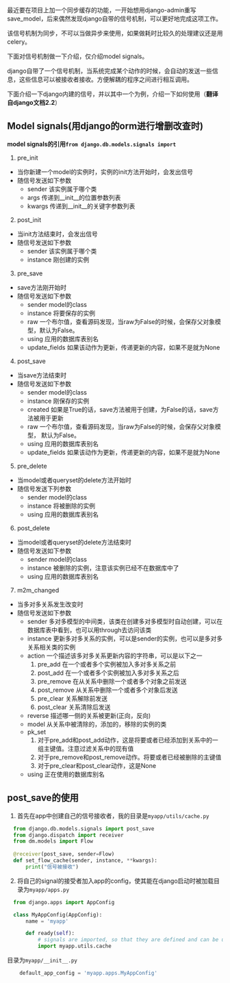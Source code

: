 最近要在项目上加一个同步缓存的功能，一开始想用django-admin重写save_model，后来偶然发现django自带的信号机制，可以更好地完成这项工作。

该信号机制为同步，不可以当做异步来使用，如果做耗时比较久的处理建议还是用celery。

下面对信号机制做一下介绍，仅介绍model signals。
<!-- more -->

django自带了一个信号机制，当系统完成某个动作的时候，会自动的发送一些信息，这些信息可以被接收者接收。方便解耦的程序之间进行相互调用。

下面介绍一下django内建的信号，并以其中一个为例，介绍一下如何使用（**翻译自django文档2.2**）

## Model signals(用django的orm进行增删改查时)
**model signals的引用`from django.db.models.signals import`**
1. pre_init
  * 当你新建一个model的实例时，实例的init方法开始时，会发出信号
  * 随信号发送如下参数
    * sender 该实例属于哪个类
	* args 传递到__init__的位置参数列表
	* kwargs 传递到__init__的关键字参数列表
2. post_init
  * 当init方法结束时，会发出信号
  * 随信号发送如下参数
    * sender 该实例属于哪个类
	* instance 刚创建的实例
3. pre_save
  * save方法刚开始时
  * 随信号发送如下参数
    * sender model的class
	* instance 将要保存的实例
	* raw 一个布尔值，查看源码发现，当raw为False的时候，会保存父对象模型，默认为False。
	* using 应用的数据库表别名
	* update_fields 如果该动作为更新，传递更新的内容，如果不是就为None
4. post_save
  * 当save方法结束时
  * 随信号发送如下参数
    * sender model的class
	* instance 刚保存的实例
	* created 如果是True的话，save方法被用于创建，为False的话，save方法被用于更新
	* raw 一个布尔值，查看源码发现，当raw为False的时候，会保存父对象模型，
默认为False。
	* using 应用的数据库表别名
	* update_fields 如果该动作为更新，传递更新的内容，如果不是就为None
5. pre_delete
  * 当model或者queryset的delete方法开始时
  * 随信号发送下列参数
    * sender model的class
	* instance 将被删除的实例
	* using 应用的数据库表别名
6. post_delete
  * 当model或者queryset的delete方法结束时
  * 随信号发送如下参数
    * sender model的class
	* instance 被删除的实例，注意该实例已经不在数据库中了
	* using 应用的数据库表别名
7. m2m_changed
  * 当多对多关系发生改变时
  * 随信号发送如下参数
    * sender 多对多模型的中间类，该类在创建多对多模型时自动创建，可以在数据库表中看到，也可以用through去访问该类
	* instance 更新多对多关系的实例，可以是sender的实例，也可以是多对多关系相关类的实例
	* action 一个描述该多对多关系更新内容的字符串，可以是以下之一
	  1. pre_add 在一个或者多个实例被加入多对多关系之前
	  2. post_add 在一个或者多个实例被加入多对多关系之后
	  3. pre_remove 在从关系中删除一个或者多个对象之前发送
	  4. post_remove 从关系中删除一个或者多个对象后发送
	  5. pre_clear 关系解除前发送
	  6. post_clear 关系清除后发送
	* reverse 描述哪一侧的关系被更新(正向，反向)
	* model 从关系中被清除的，添加的，移除的实例的类
	* pk_set 
	  1. 对于pre_add和post_add动作，这是将要或者已经添加到关系中的一组主键值。注意过滤关系中的现有值
	  2. 对于pre_remove和post_remove动作。将要或者已经被删除的主键值
	  3. 对于pre_clear和post_clear动作，这是None
	* using 正在使用的数据库别名

## post_save的使用
  1. 首先在app中创建自己的信号接收者，我的目录是`myapp/utils/cache.py`

  ```python
    from django.db.models.signals import post_save
    from django.dispatch import receiver
    from dm.models import Flow
    
    @receiver(post_save, sender=Flow)
    def set_flow_cache(sender, instance, **kwargs):
        print("信号被接收")
  ```
  2. 将自己的signal的接受者加入app的config，使其能在django启动时被加载目录为`myapp/apps.py`

  ```python
    from django.apps import AppConfig

    class MyAppConfig(AppConfig):
        name = 'myapp'

        def ready(self):
            # signals are imported, so that they are defined and can be used
            import myapp.utils.cache
  ```
  目录为`myapp/__init__.py`
  ```python
	  default_app_config = 'myapp.apps.MyAppConfig'
  ```
